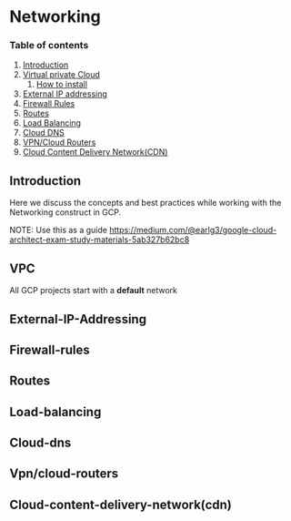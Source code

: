 # Networking

### Table of contents


1. [Introduction](#introduction)
2. [Virtual private Cloud](#vpc)
    1. [How to install ](#install-vpc)
3. [External IP addressing](#external-ip-addressing)
4. [Firewall Rules](#firewall-rules)
5. [Routes](#routes)
6. [Load Balancing](#load-balancing)
7. [Cloud DNS](#cloud-dns)
8. [VPN/Cloud Routers](#vpn/cloud-routers)
9. [Cloud Content Delivery Network(CDN)](#cloud-content-delivery-network(cdn))


Introduction
-------------
Here we discuss the concepts and best practices while working with the Networking construct in GCP.

NOTE: Use this as a guide https://medium.com/@earlg3/google-cloud-architect-exam-study-materials-5ab327b62bc8


VPC
---
All GCP projects start with a **default** network

External-IP-Addressing
-------------

Firewall-rules
--------------

Routes
------

Load-balancing
--------------


Cloud-dns
---------

Vpn/cloud-routers
-----------------


Cloud-content-delivery-network(cdn)
-----------------------------------
